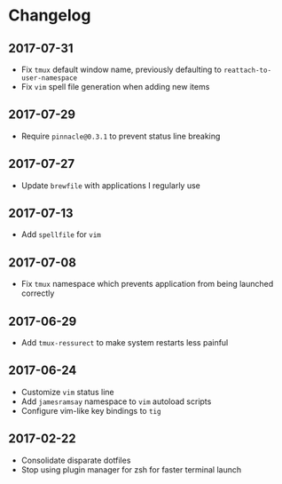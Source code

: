 # Changelog

## 2017-07-31

- Fix `tmux` default window name, previously defaulting to `reattach-to-user-namespace`
- Fix `vim` spell file generation when adding new items

## 2017-07-29

- Require `pinnacle@0.3.1` to prevent status line breaking

## 2017-07-27

- Update `brewfile` with applications I regularly use

## 2017-07-13

- Add `spellfile` for `vim`

## 2017-07-08

- Fix `tmux` namespace which prevents application from being launched correctly

## 2017-06-29

- Add `tmux-ressurect` to make system restarts less painful

## 2017-06-24

- Customize `vim` status line
- Add `jamesramsay` namespace to `vim` autoload scripts
- Configure vim-like key bindings to `tig`

## 2017-02-22

- Consolidate disparate dotfiles
- Stop using plugin manager for zsh for faster terminal launch
